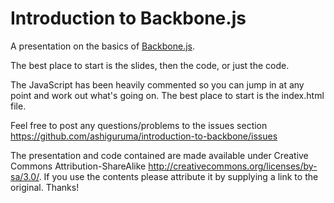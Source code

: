 Introduction to Backbone.js
===========================

A presentation on the basics of [Backbone.js](http://backbonejs.org).

The best place to start is the slides, then the code, or just the code.

The JavaScript has been heavily commented so you can jump in at any point and work out what's going on. The best place to start is the index.html file.

Feel free to post any questions/problems to the issues section https://github.com/ashiguruma/introduction-to-backbone/issues

The presentation and code contained are made available under Creative Commons Attribution-ShareAlike http://creativecommons.org/licenses/by-sa/3.0/. If you use the contents please attribute it by supplying a link to the original. Thanks!
